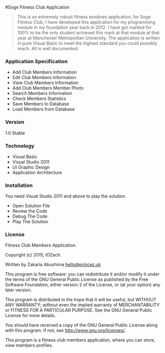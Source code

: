 #Soge Fitness Club Application

> This is an extremely robust fitness windows application, for Soge Fitness Club, 
> I have developed this application for my programming module in my foundation year back in 2012. 
> I have got marked for 100% to be the only student achieved this mark at that module at that year at Manchester
> Metropolitan University. The applicaiton is written in pure Visual Basic to meet the highest standard you could 
> possibly reach. All is well documented.


### Application Specification

- Add Club Members Information
- Edit Club Members Information
- View Club Members Information
- Add Club Members Member Photo
- Search Members Information
- Check Members Statistics
- Save Members to Database
- Load Members from Database

### Version 

1.0 Stable

### Technology

- Visual Basic
- Visual Studio 2011
- UI Graphic Design
- Application Architecture

### Installation

You need Visual Studio 2011 and above to play the solution.
- Open Solution File
- Review the Code
- Debug The Code 
- Play The Solution

### License

Fitness Club Members Application.

Copyright (c) 2015, IOZach.

Written by Zakaria Abushima <hello@princez.uk>

This program is free software: you can redistribute it and/or modify
it under the terms of the GNU General Public License as published by
the Free Software Foundation, either version 2 of the License, or
(at your option) any later version.

This program is distributed in the hope that it will be useful,
but WITHOUT ANY WARRANTY; without even the implied warranty of
MERCHANTABILITY or FITNESS FOR A PARTICULAR PURPOSE.  See the
GNU General Public License for more details.

You should have received a copy of the GNU General Public License
along with this program.  If not, see <http://www.gnu.org/licenses/>.

This program is a fitness club members application, where you can store, view members profiles.
